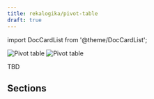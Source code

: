 ```yaml
---
title: rekalogika/pivot-table
draft: true
---
```


import DocCardList from '@theme/DocCardList';

![Pivot table](./diagrams/pivot-table.light.svg#light)
![Pivot table](./diagrams/pivot-table.dark.svg#dark)

TBD

## Sections

<DocCardList />
